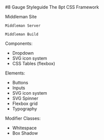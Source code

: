 #8 Gauge Styleguide
The 8pt CSS Framework

Middleman Site

```Middleman Server```

```Middleman Build```

Components:
- Dropdown
- SVG icon system
- CSS Tables (flexbox)

Elements:
- Buttons
- Inputs
- SVG icon system
- SVG Spinner
- Flexbox grid
- Typography


Modifier Classes:
- Whitespace
- Box Shadow